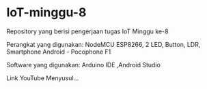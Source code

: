 # IoT-minggu-8
Repository yang berisi pengerjaan tugas IoT Minggu ke-8

Perangkat yang digunakan: NodeMCU ESP8266, 2 LED,  Button, LDR, Smartphone Android - Pocophone F1

Software yang digunakan: Arduino IDE ,Android Studio

Link YouTube Menyusul...
